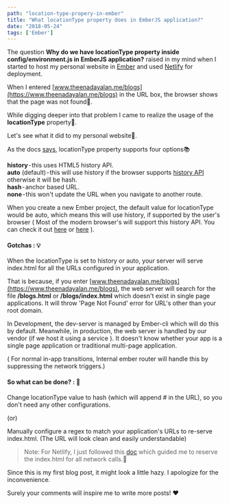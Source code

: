 ```yaml
---
path: "location-type-propery-in-ember"
title: "What locationType property does in EmberJS application?"
date: "2018-05-24"
tags: ['Ember']
---
```


The question **Why do we have locationType property inside config/environment.js in EmberJS application?** raised in my mind when I started to host my personal website in [Ember](https://www.emberjs.com) and used [Netlify](https://www.netlify.com/) for deployment.

When I entered [www.theenadayalan.me/blogs](https://www.theenadayalan.me/blogs) in the URL box, the browser shows that the page was not found🛑.

While digging deeper into that problem I came to realize the usage of the **locationType** property🙇.

Let's see what it did to my personal website🤔.

As the docs [says](https://guides.emberjs.com/release/configuring-ember/specifying-url-type/), locationType property supports four options📚 

  **history** - this uses HTML5 history API. <br>
  **auto** (default) - this will use history if the browser supports [history API](https://developer.mozilla.org/en-US/docs/Web/API/History) otherwise it will be hash. <br>
  **hash** - anchor based URL. <br>
  **none** - this won't update the URL when you navigate to another route.


When you create a new Ember project, the default value for locationType would be auto, which means this will use history, if supported by the user's browser ( Most of the modern browser's will support this history API. You can check it out [here](https://caniuse.com/#feat=history) or [here](https://developer.mozilla.org/en-US/docs/Web/API/History#Browser_compatibility) ).

#### Gotchas : 💡

When the locationType is set to history or auto, your server will serve index.html for all the URLs configured in your application.

That is because, if you enter [www.theenadayalan.me/blogs](https://www.theenadayalan.me/blogs), the web server will search for the file **/blogs.html** or **/blogs/index.html** which doesn't exist in single page applications. It will throw 'Page Not Found' error for URL's other than your root domain.

In Development, the dev-server is managed by Ember-cli which will do this by default. Meanwhile, in production, the web server is handled by our vendor (if we host it using a service ). It doesn't know whether your app is a single page application or traditional multi-page application.

( For normal in-app transitions, Internal ember router will handle this by suppressing the network triggers.)

#### So what can be done? : 🤔

Change locationType value to hash (which will append # in the URL), so you don't need any other configurations.

(or)

Manually configure a regex to match your application's URLs to re-serve index.html. (The URL will look clean and easily understandable) ​

>Note: For Netlify, I just ​​followed this [doc](https://www.netlify.com/docs/redirects/#history-pushstate-and-single-page-apps) which guided me to reserve the index.html for all network calls.🙏

Since this is my first blog post, it might look a little hazy. I apologize for the inconvenience.

Surely your comments will inspire me to write more posts! ❤️